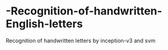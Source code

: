 # -Recognition-of-handwritten-English-letters
 Recognition of handwritten letters by inception-v3 and svm 
